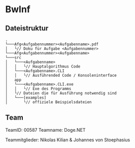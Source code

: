 # BwInf

## Dateistruktur

```
.
└───Afg<Aufgabennummer><Aufgabenname>.pdf
│   └// Doku für Aufgabe <Aufgabennummer>
└───Afg<Aufgabennummer><Aufgabenname>
└───src
│   └───<Aufgabenname>
│   │   └// Hauptalgorithmus Code
│   └───<Aufgabenname>.CLI
│   │   └// Ausführended Code / Konsoleninterface
│   app
│   └───<Aufgabenname>.CLI.exe
│   │   └// Exe des Programms
│   └// Dateien die für Ausführung notwendig sind
│   └───[examples]
│       └// offiziele Beispielsdateien
```

## Team

TeamID: 00587
Teamname: Doge.NET

Teammitglieder: Nikolas Kilian & Johannes von Stoephasius